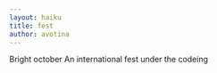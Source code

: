 ```yaml
---
layout: haiku
title: fest
author: avotina
---
```


Bright october
An international fest
under the codeing